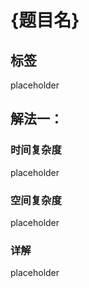 # {题目名}

## 标签
placeholder

## 解法一：

### 时间复杂度
placeholder

### 空间复杂度
placeholder

### 详解
placeholder

